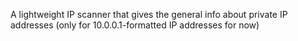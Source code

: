A lightweight IP scanner that gives the general info about private IP addresses (only for 10.0.0.1-formatted IP addresses for now)

